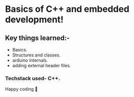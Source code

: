 # Basics of C++ and embedded development!

## Key things learned:-

- Basics.
- Structures and classes.
- arduino internals.
- adding external header files.


### Techstack used- C++.


Happy coding 💖